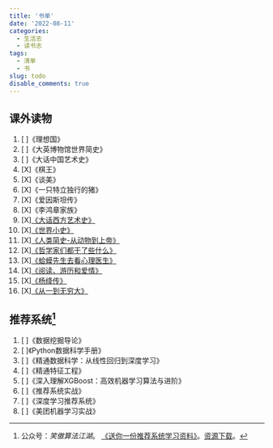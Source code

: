 ```yaml
---
title: '书单'
date: '2022-08-11'
categories:
  - 生活志
  - 读书志
tags:
  - 清单
  - 书
slug: todo
disable_comments: true
---
```


## 课外读物
1. [ ]《理想国》
1. [ ]《大英博物馆世界简史》
1. [ ]《大话中国艺术史》
1. [X]《棋王》
1. [X]《谈美》 
1. [X]《一只特立独行的猪》
1. [X]《爱因斯坦传》
1. [X]《李鸿章家族》
1. [X][《大话西方艺术史》](/cn/2022/08/15/yigongzi/)
1. [X][《世界小史》](/cn/2022/08/15/wuxiujie/)
1. [X][《人类简史-从动物到上帝》](/cn/2022/08/15/linjunhong/)
1. [X][《哲学家们都干了些什么》](/cn/2022/08/15/linxinhao/)
1. [X][《蛤蟆先生去看心理医生》](/cn/2022/08/15/chenying/)
1. [X][《阅读、游历和爱情》](/cn/2022/08/15/laingyongan/)
1. [X][《杨绛传》](/cn/2022/06/26/yangjiang/)
1. [X][《从一到无穷大》](/cn/2022/08/15/yangxi/)


## 推荐系统[^1]

1. [ ]《数据挖掘导论》
1. [ ]《Python数据科学手册》
1. [ ]《精通数据科学：从线性回归到深度学习》
1. [ ]《精通特征工程》
1. [ ]《深入理解XGBoost：高效机器学习算法与进阶》 
1. [ ]《推荐系统实战》
1. [ ]《深度学习推荐系统》
1. [ ]《美团机器学习实战》

[^1]: 公众号：_笑傲算法江湖_。 [《送你一份推荐系统学习资料》](https://mp.weixin.qq.com/s/M1DUTbGmz_DN98ZzEiCHjw)。[资源下载](https://pan.baidu.com/s/1LMcqycuwXZbrS-w44Oz6ZQ?pwd=480z)。